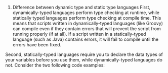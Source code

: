 1. Difference between dynamic type and static type languages 
First, dynamically-typed languages perform type checking at runtime, while statically typed languages perform type checking at compile time. This means that scripts written in dynamically-typed languages (like Groovy) can compile even if they contain errors that will prevent the script from running properly (if at all). If a script written in a statically-typed language (such as Java) contains errors, it will fail to compile until the errors have been fixed.

Second, statically-typed languages require you to declare the data types of your variables before you use them, while dynamically-typed languages do not. Consider the two following code examples:
